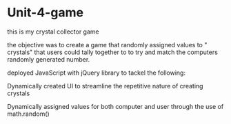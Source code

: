 # Unit-4-game
this is my crystal collector game 

the objective was to create a game that randomly assigned values to " crystals" that users could tally together to to try and match the computers randomly generated number.

deployed  JavaScript with jQuery library to tackel the following:

Dynamically created UI to streamline the repetitive nature of creating crystals

Dynamically assigned values for both computer and user through the use of math.random()


